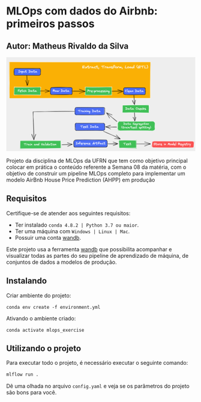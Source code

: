 # MLOps com dados do Airbnb: primeiros passos

## Autor: Matheus Rivaldo da Silva

<img src="images/pipeline.png" alt="mlops pipeline">

Projeto da disciplina de MLOps da UFRN que tem como objetivo principal colocar em prática o conteúdo referente a Semana 08 da matéria, com o objetivo de construir um pipeline MLOps completo para implementar um modelo AirBnb House Price Prediction (AHPP) em produção

## Requisitos

Certifique-se de atender aos seguintes requisitos:

* Ter instalado `conda 4.8.2 | Python 3.7 ou maior`.
* Ter uma máquina com `Windows | Linux | Mac`.
* Possuir uma conta [wandb](https://wandb.ai/site).

Este projeto usa a ferramenta [wandb](https://wandb.ai/site) que possibilita acompanhar e visualizar todas as partes do seu pipeline de aprendizado de máquina, de conjuntos de dados a modelos de produção.

## Instalando

Criar ambiente do projeto:
```
conda env create -f environment.yml
```

Ativando o ambiente criado:
```
conda activate mlops_exercise
```

## Utilizando o projeto

Para executar todo o projeto, é necessário executar o seguinte comando:

```bash
mlflow run .
```

Dê uma olhada no arquivo `config.yaml` e veja se os parâmetros do projeto são bons para você.

